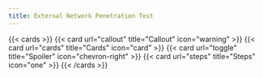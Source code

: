 ```yaml
---
title: External Network Penetration Test
---
```


{{< cards >}}
  {{< card url="callout" title="Callout" icon="warning" >}}
  {{< card url="cards" title="Cards" icon="card" >}}
  {{< card url="toggle" title="Spoiler" icon="chevron-right" >}}
  {{< card url="steps" title="Steps" icon="one" >}}
{{< /cards >}}